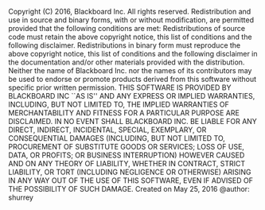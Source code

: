 Copyright (C) 2016, Blackboard Inc.
All rights reserved.
Redistribution and use in source and binary forms, with or without modification, are permitted provided that the following conditions are met:
Redistributions of source code must retain the above copyright notice, this list of conditions and the following disclaimer.
Redistributions in binary form must reproduce the above copyright notice, this list of conditions and the following disclaimer in the documentation and/or other materials provided with the distribution.
Neither the name of Blackboard Inc. nor the names of its contributors may be used to endorse or promote products derived from this software without specific prior written permission.
THIS SOFTWARE IS PROVIDED BY BLACKBOARD INC ``AS IS'' AND ANY EXPRESS OR IMPLIED WARRANTIES, INCLUDING, BUT NOT LIMITED TO, THE IMPLIED WARRANTIES OF MERCHANTABILITY AND FITNESS FOR A PARTICULAR PURPOSE ARE DISCLAIMED. IN NO EVENT SHALL BLACKBOARD INC. BE LIABLE FOR ANY DIRECT, INDIRECT, INCIDENTAL, SPECIAL, EXEMPLARY, OR CONSEQUENTIAL DAMAGES (INCLUDING, BUT NOT LIMITED TO, PROCUREMENT OF SUBSTITUTE GOODS OR SERVICES; LOSS OF USE, DATA, OR PROFITS; OR BUSINESS INTERRUPTION) HOWEVER CAUSED AND ON ANY THEORY OF LIABILITY, WHETHER IN CONTRACT, STRICT LIABILITY, OR TORT (INCLUDING NEGLIGENCE OR OTHERWISE) ARISING IN ANY WAY OUT OF THE USE OF THIS SOFTWARE, EVEN IF ADVISED OF THE POSSIBILITY OF SUCH DAMAGE.
Created on May 25, 2016
@author: shurrey
